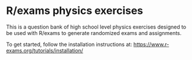 # R/exams physics exercises
This is a question bank of high school level physics exercises designed to be used with R/exams to generate randomized exams and assignments.

To get started, follow the installation instructions at:
https://www.r-exams.org/tutorials/installation/
